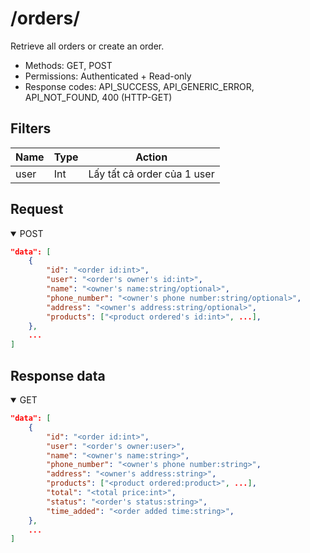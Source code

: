 /orders/
=======

Retrieve all orders or create an order.

- Methods: GET, POST
- Permissions: Authenticated + Read-only
- Response codes: API_SUCCESS, API_GENERIC_ERROR, API_NOT_FOUND, 400 (HTTP-GET)

## Filters
| Name | Type | Action                      |
| ---- | ---- | --------------------------- |
| user | Int  | Lấy tất cả order của 1 user |

## Request

<details open>
    <summary>POST</summary>

```json
"data": [
    {
        "id": "<order id:int>",
        "user": "<order's owner's id:int>",
        "name": "<owner's name:string/optional>",
        "phone_number": "<owner's phone number:string/optional>",
        "address": "<owner's address:string/optional>",
        "products": ["<product ordered's id:int>", ...],
    },
    ...
]
```

</details>

## Response data

<details open>
    <summary>GET</summary>

```json
"data": [
    {
        "id": "<order id:int>",
        "user": "<order's owner:user>",
        "name": "<owner's name:string>",
        "phone_number": "<owner's phone number:string>",
        "address": "<owner's address:string>",
        "products": ["<product ordered:product>", ...],
        "total": "<total price:int>",
        "status": "<order's status:string>",
        "time_added": "<order added time:string>",
    },
    ...
]
```

</details>
